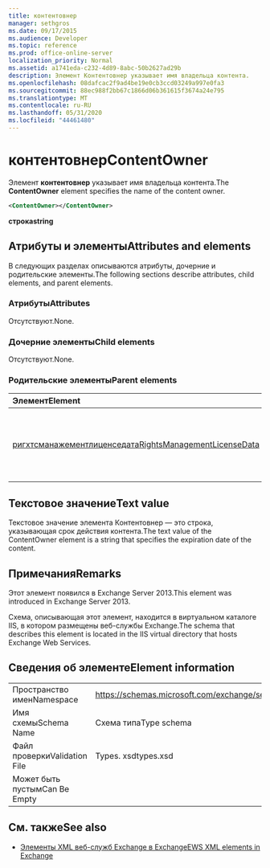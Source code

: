 ```yaml
---
title: контентовнер
manager: sethgros
ms.date: 09/17/2015
ms.audience: Developer
ms.topic: reference
ms.prod: office-online-server
localization_priority: Normal
ms.assetid: a1741eda-c232-4d89-8abc-50b2627ad29b
description: Элемент Контентовнер указывает имя владельца контента.
ms.openlocfilehash: 08dafcac2f9ad4be19e0cb3ccd03249a997e0fa3
ms.sourcegitcommit: 88ec988f2bb67c1866d06b361615f3674a24e795
ms.translationtype: MT
ms.contentlocale: ru-RU
ms.lasthandoff: 05/31/2020
ms.locfileid: "44461480"
---
```

# <a name="contentowner"></a><span data-ttu-id="6f101-103">контентовнер</span><span class="sxs-lookup"><span data-stu-id="6f101-103">ContentOwner</span></span>

<span data-ttu-id="6f101-104">Элемент **контентовнер** указывает имя владельца контента.</span><span class="sxs-lookup"><span data-stu-id="6f101-104">The **ContentOwner** element specifies the name of the content owner.</span></span> 
  
```XML
<ContentOwner></ContentOwner>
```

 <span data-ttu-id="6f101-105">**строка**</span><span class="sxs-lookup"><span data-stu-id="6f101-105">**string**</span></span>
## <a name="attributes-and-elements"></a><span data-ttu-id="6f101-106">Атрибуты и элементы</span><span class="sxs-lookup"><span data-stu-id="6f101-106">Attributes and elements</span></span>

<span data-ttu-id="6f101-107">В следующих разделах описываются атрибуты, дочерние и родительские элементы.</span><span class="sxs-lookup"><span data-stu-id="6f101-107">The following sections describe attributes, child elements, and parent elements.</span></span>
  
### <a name="attributes"></a><span data-ttu-id="6f101-108">Атрибуты</span><span class="sxs-lookup"><span data-stu-id="6f101-108">Attributes</span></span>

<span data-ttu-id="6f101-109">Отсутствуют.</span><span class="sxs-lookup"><span data-stu-id="6f101-109">None.</span></span>
  
### <a name="child-elements"></a><span data-ttu-id="6f101-110">Дочерние элементы</span><span class="sxs-lookup"><span data-stu-id="6f101-110">Child elements</span></span>

<span data-ttu-id="6f101-111">Отсутствуют.</span><span class="sxs-lookup"><span data-stu-id="6f101-111">None.</span></span>
  
### <a name="parent-elements"></a><span data-ttu-id="6f101-112">Родительские элементы</span><span class="sxs-lookup"><span data-stu-id="6f101-112">Parent elements</span></span>

|<span data-ttu-id="6f101-113">**Элемент**</span><span class="sxs-lookup"><span data-stu-id="6f101-113">**Element**</span></span>|<span data-ttu-id="6f101-114">**Описание**</span><span class="sxs-lookup"><span data-stu-id="6f101-114">**Description**</span></span>|
|:-----|:-----|
|[<span data-ttu-id="6f101-115">ригхтсманажементлиценседата</span><span class="sxs-lookup"><span data-stu-id="6f101-115">RightsManagementLicenseData</span></span>](rightsmanagementlicensedata.md) <br/> |<span data-ttu-id="6f101-116">Указывает сведения о лицензии на управление правами.</span><span class="sxs-lookup"><span data-stu-id="6f101-116">Specifies information about the rights management license.</span></span>  <br/> |
   
## <a name="text-value"></a><span data-ttu-id="6f101-117">Текстовое значение</span><span class="sxs-lookup"><span data-stu-id="6f101-117">Text value</span></span>

<span data-ttu-id="6f101-118">Текстовое значение элемента Контентовнер — это строка, указывающая срок действия контента.</span><span class="sxs-lookup"><span data-stu-id="6f101-118">The text value of the ContentOwner element is a string that specifies the expiration date of the content.</span></span>
  
## <a name="remarks"></a><span data-ttu-id="6f101-119">Примечания</span><span class="sxs-lookup"><span data-stu-id="6f101-119">Remarks</span></span>

<span data-ttu-id="6f101-120">Этот элемент появился в Exchange Server 2013.</span><span class="sxs-lookup"><span data-stu-id="6f101-120">This element was introduced in Exchange Server 2013.</span></span>
  
<span data-ttu-id="6f101-121">Схема, описывающая этот элемент, находится в виртуальном каталоге IIS, в котором размещены веб-службы Exchange.</span><span class="sxs-lookup"><span data-stu-id="6f101-121">The schema that describes this element is located in the IIS virtual directory that hosts Exchange Web Services.</span></span>
  
## <a name="element-information"></a><span data-ttu-id="6f101-122">Сведения об элементе</span><span class="sxs-lookup"><span data-stu-id="6f101-122">Element information</span></span>

|||
|:-----|:-----|
|<span data-ttu-id="6f101-123">Пространство имен</span><span class="sxs-lookup"><span data-stu-id="6f101-123">Namespace</span></span>  <br/> |https://schemas.microsoft.com/exchange/services/2006/types  <br/> |
|<span data-ttu-id="6f101-124">Имя схемы</span><span class="sxs-lookup"><span data-stu-id="6f101-124">Schema Name</span></span>  <br/> |<span data-ttu-id="6f101-125">Схема типа</span><span class="sxs-lookup"><span data-stu-id="6f101-125">Type schema</span></span>  <br/> |
|<span data-ttu-id="6f101-126">Файл проверки</span><span class="sxs-lookup"><span data-stu-id="6f101-126">Validation File</span></span>  <br/> |<span data-ttu-id="6f101-127">Types. xsd</span><span class="sxs-lookup"><span data-stu-id="6f101-127">types.xsd</span></span>  <br/> |
|<span data-ttu-id="6f101-128">Может быть пустым</span><span class="sxs-lookup"><span data-stu-id="6f101-128">Can Be Empty</span></span>  <br/> ||
   
## <a name="see-also"></a><span data-ttu-id="6f101-129">См. также</span><span class="sxs-lookup"><span data-stu-id="6f101-129">See also</span></span>



- [<span data-ttu-id="6f101-130">Элементы XML веб-служб Exchange в Exchange</span><span class="sxs-lookup"><span data-stu-id="6f101-130">EWS XML elements in Exchange</span></span>](ews-xml-elements-in-exchange.md)

